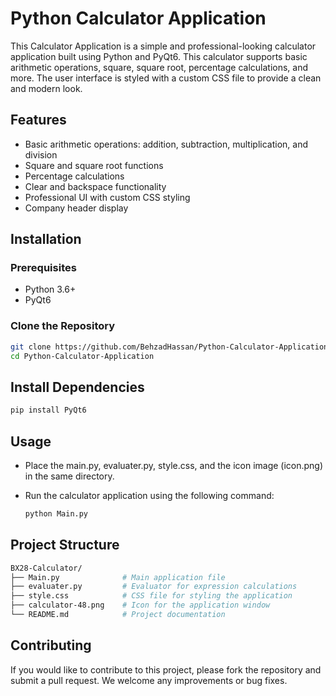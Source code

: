 # Python Calculator Application

This Calculator Application is a simple and professional-looking calculator application built using Python and PyQt6. This calculator supports basic arithmetic operations, square, square root, percentage calculations, and more. The user interface is styled with a custom CSS file to provide a clean and modern look.

## Features

- Basic arithmetic operations: addition, subtraction, multiplication, and division
- Square and square root functions
- Percentage calculations
- Clear and backspace functionality
- Professional UI with custom CSS styling
- Company header display

## Installation

### Prerequisites

- Python 3.6+
- PyQt6

### Clone the Repository

```bash
git clone https://github.com/BehzadHassan/Python-Calculator-Application.git
cd Python-Calculator-Application
```

## Install Dependencies
```bash
pip install PyQt6
```

## Usage

- Place the main.py, evaluater.py, style.css, and the icon image (icon.png) in the same directory.

- Run the calculator application using the following command:

  ```bash
  python Main.py
  ```

## Project Structure
```bash
BX28-Calculator/
├── Main.py              # Main application file
├── evaluater.py         # Evaluator for expression calculations
├── style.css            # CSS file for styling the application
├── calculator-48.png    # Icon for the application window
└── README.md            # Project documentation

```

## Contributing
If you would like to contribute to this project, please fork the repository and submit a pull request. We welcome any improvements or bug fixes.
